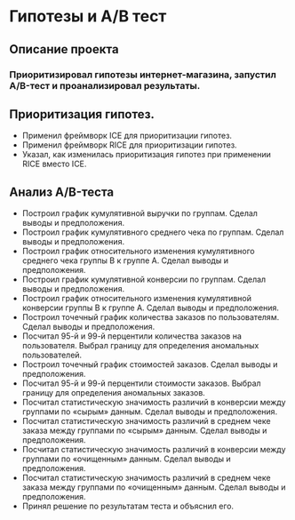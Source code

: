 # Гипотезы и А/В тест
## Описание проекта
### Приоритизировал гипотезы интернет-магазина, запустил A/B-тест и проанализировал результаты.
## Приоритизация гипотез.
- Применил фреймворк ICE для приоритизации гипотез.
- Применил фреймворк RICE для приоритизации гипотез.
- Указал, как изменилась приоритизация гипотез при применении RICE вместо ICE.
## Анализ A/B-теста
- Построил график кумулятивной выручки по группам. Сделал выводы и предположения.
- Построил график кумулятивного среднего чека по группам. Сделал выводы и предположения.
- Построил график относительного изменения кумулятивного среднего чека группы B к группе A. Сделал выводы и предположения.
- Построил график кумулятивной конверсии по группам. Сделал выводы и предположения.
- Построил график относительного изменения кумулятивной конверсии группы B к группе A. Сделал выводы и предположения.
- Построил точечный график количества заказов по пользователям. Сделал выводы и предположения.
- Посчитал 95-й и 99-й перцентили количества заказов на пользователя. Выбрал границу для определения аномальных пользователей.
- Построил точечный график стоимостей заказов. Сделал выводы и предположения.
- Посчитал 95-й и 99-й перцентили стоимости заказов. Выбрал границу для определения аномальных заказов.
- Посчитал статистическую значимость различий в конверсии между группами по «сырым» данным. Сделал выводы и предположения.
- Посчитал статистическую значимость различий в среднем чеке заказа между группами по «сырым» данным. Сделал выводы и предположения.
- Посчитал статистическую значимость различий в конверсии между группами по «очищенным» данным. Сделал выводы и предположения.
- Посчитал статистическую значимость различий в среднем чеке заказа между группами по «очищенным» данным. Сделал выводы и предположения.
- Принял решение по результатам теста и объяснил его.
